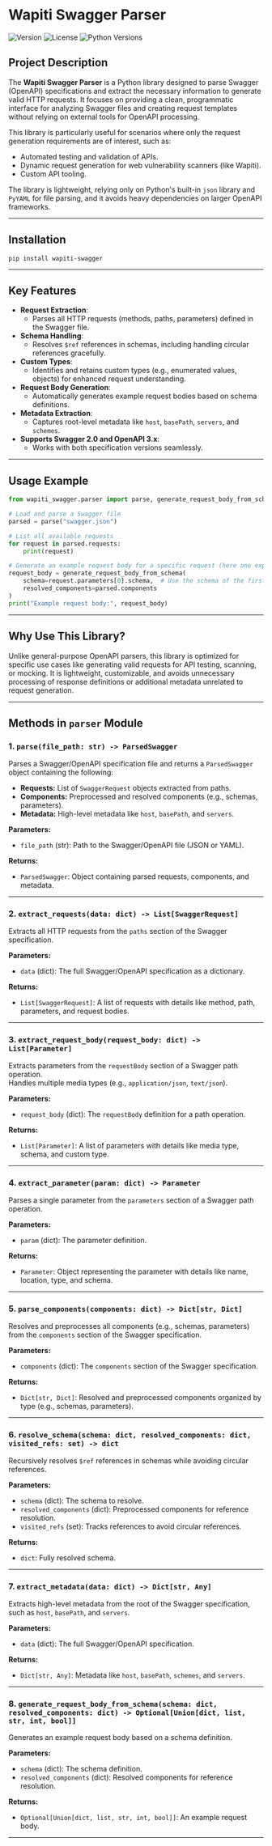 # **Wapiti Swagger Parser**

![Version](https://img.shields.io/pypi/v/wapiti-swagger?label=version&logo=PyPI&logoColor=white&color=blue)
![License](https://img.shields.io/github/license/wapiti-scanner/wapiti_swagger)
![Python Versions](https://img.shields.io/badge/python-3.8%20|%203.9%20|%203.10%20|%203.11%20|%203.12-blue)

## **Project Description**

The **Wapiti Swagger Parser** is a Python library designed to parse Swagger (OpenAPI) specifications and extract the necessary information to generate valid HTTP requests. It focuses on providing a clean, programmatic interface for analyzing Swagger files and creating request templates without relying on external tools for OpenAPI processing.

This library is particularly useful for scenarios where only the request generation requirements are of interest, such as:

- Automated testing and validation of APIs.
- Dynamic request generation for web vulnerability scanners (like Wapiti).
- Custom API tooling.

The library is lightweight, relying only on Python's built-in `json` library and `PyYAML` for file parsing, and it avoids heavy dependencies on larger OpenAPI frameworks.

---

## **Installation**

`pip install wapiti-swagger`

---

## **Key Features**

- **Request Extraction**:
  - Parses all HTTP requests (methods, paths, parameters) defined in the Swagger file.
- **Schema Handling**:
  - Resolves `$ref` references in schemas, including handling circular references gracefully.
- **Custom Types**:
  - Identifies and retains custom types (e.g., enumerated values, objects) for enhanced request understanding.
- **Request Body Generation**:
  - Automatically generates example request bodies based on schema definitions.
- **Metadata Extraction**:
  - Captures root-level metadata like `host`, `basePath`, `servers`, and `schemes`.
- **Supports Swagger 2.0 and OpenAPI 3.x**:
  - Works with both specification versions seamlessly.

---

## **Usage Example**

```python
from wapiti_swagger.parser import parse, generate_request_body_from_schema

# Load and parse a Swagger file
parsed = parse("swagger.json")

# List all available requests
for request in parsed.requests:
    print(request)

# Generate an example request body for a specific request (here one expecting JSON input)
request_body = generate_request_body_from_schema(
    schema=request.parameters[0].schema,  # Use the schema of the first parameter
    resolved_components=parsed.components
)
print("Example request body:", request_body)
```

---

## **Why Use This Library?**

Unlike general-purpose OpenAPI parsers, this library is optimized for specific use cases like generating valid requests for API testing, scanning, or mocking. It is lightweight, customizable, and avoids unnecessary processing of response definitions or additional metadata unrelated to request generation.

---

## **Methods in `parser` Module**

### 1. `parse(file_path: str) -> ParsedSwagger`  
Parses a Swagger/OpenAPI specification file and returns a `ParsedSwagger` object containing the following:  
- **Requests:** List of `SwaggerRequest` objects extracted from paths.
- **Components:** Preprocessed and resolved components (e.g., schemas, parameters).
- **Metadata:** High-level metadata like `host`, `basePath`, and `servers`.

**Parameters:**
- `file_path` (str): Path to the Swagger/OpenAPI file (JSON or YAML).

**Returns:**
- `ParsedSwagger`: Object containing parsed requests, components, and metadata.

---

### 2. `extract_requests(data: dict) -> List[SwaggerRequest]`  
Extracts all HTTP requests from the `paths` section of the Swagger specification.

**Parameters:**
- `data` (dict): The full Swagger/OpenAPI specification as a dictionary.

**Returns:**
- `List[SwaggerRequest]`: A list of requests with details like method, path, parameters, and request bodies.

---

### 3. `extract_request_body(request_body: dict) -> List[Parameter]`  
Extracts parameters from the `requestBody` section of a Swagger path operation.  
Handles multiple media types (e.g., `application/json`, `text/json`).

**Parameters:**
- `request_body` (dict): The `requestBody` definition for a path operation.

**Returns:**
- `List[Parameter]`: A list of parameters with details like media type, schema, and custom type.

---

### 4. `extract_parameter(param: dict) -> Parameter`  
Parses a single parameter from the `parameters` section of a Swagger path operation.

**Parameters:**
- `param` (dict): The parameter definition.

**Returns:**
- `Parameter`: Object representing the parameter with details like name, location, type, and schema.

---

### 5. `parse_components(components: dict) -> Dict[str, Dict]`  
Resolves and preprocesses all components (e.g., schemas, parameters) from the `components` section of the Swagger specification.

**Parameters:**
- `components` (dict): The `components` section of the Swagger specification.

**Returns:**
- `Dict[str, Dict]`: Resolved and preprocessed components organized by type (e.g., schemas, parameters).

---

### 6. `resolve_schema(schema: dict, resolved_components: dict, visited_refs: set) -> dict`  
Recursively resolves `$ref` references in schemas while avoiding circular references.

**Parameters:**
- `schema` (dict): The schema to resolve.
- `resolved_components` (dict): Preprocessed components for reference resolution.
- `visited_refs` (set): Tracks references to avoid circular references.

**Returns:**
- `dict`: Fully resolved schema.

---

### 7. `extract_metadata(data: dict) -> Dict[str, Any]`  
Extracts high-level metadata from the root of the Swagger specification, such as `host`, `basePath`, and `servers`.

**Parameters:**
- `data` (dict): The full Swagger/OpenAPI specification.

**Returns:**
- `Dict[str, Any]`: Metadata like `host`, `basePath`, `schemes`, and `servers`.

---

### 8. `generate_request_body_from_schema(schema: dict, resolved_components: dict) -> Optional[Union[dict, list, str, int, bool]]`  
Generates an example request body based on a schema definition.

**Parameters:**
- `schema` (dict): The schema definition.
- `resolved_components` (dict): Resolved components for reference resolution.

**Returns:**
- `Optional[Union[dict, list, str, int, bool]]`: An example request body.

---

